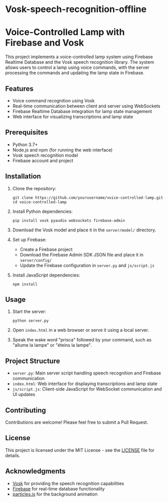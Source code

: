 # Vosk-speech-recognition-offline

# Voice-Controlled Lamp with Firebase and Vosk

This project implements a voice-controlled lamp system using Firebase Realtime Database and the Vosk speech recognition library. The system allows users to control a lamp using voice commands, with the server processing the commands and updating the lamp state in Firebase.

## Features

- Voice command recognition using Vosk
- Real-time communication between client and server using WebSockets
- Firebase Realtime Database integration for lamp state management
- Web interface for visualizing transcriptions and lamp state

## Prerequisites

- Python 3.7+
- Node.js and npm (for running the web interface)
- Vosk speech recognition model
- Firebase account and project

## Installation

1. Clone the repository:
   ```
   git clone https://github.com/yourusername/voice-controlled-lamp.git
   cd voice-controlled-lamp
   ```

2. Install Python dependencies:
   ```
   pip install vosk pyaudio websockets firebase-admin
   ```

3. Download the Vosk model and place it in the `server/model/` directory.

4. Set up Firebase:
   - Create a Firebase project
   - Download the Firebase Admin SDK JSON file and place it in `server/config/`
   - Update the Firebase configuration in `server.py` and `js/script.js`

5. Install JavaScript dependencies:
   ```
   npm install
   ```

## Usage

1. Start the server:
   ```
   python server.py
   ```

2. Open `index.html` in a web browser or serve it using a local server.

3. Speak the wake word "prisca" followed by your command, such as "allume la lampe" or "éteins la lampe".

## Project Structure

- `server.py`: Main server script handling speech recognition and Firebase communication
- `index.html`: Web interface for displaying transcriptions and lamp state
- `js/script.js`: Client-side JavaScript for WebSocket communication and UI updates

## Contributing

Contributions are welcome! Please feel free to submit a Pull Request.

## License

This project is licensed under the MIT License - see the [LICENSE](LICENSE) file for details.

## Acknowledgments

- [Vosk](https://github.com/alphacep/vosk-api) for providing the speech recognition capabilities
- [Firebase](https://firebase.google.com/) for real-time database functionality
- [particles.js](https://vincentgarreau.com/particles.js/) for the background animation
